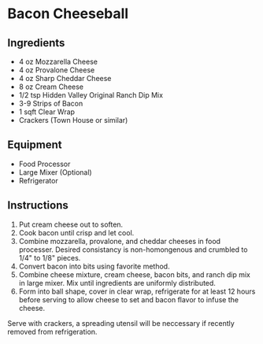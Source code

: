 # Bacon Cheeseball

## Ingredients

* 4 oz Mozzarella Cheese
* 4 oz Provalone Cheese
* 4 oz Sharp Cheddar Cheese
* 8 oz Cream Cheese
* 1/2 tsp Hidden Valley Original Ranch Dip Mix
* 3-9 Strips of Bacon
* 1 sqft Clear Wrap
* Crackers (Town House or similar)

## Equipment

* Food Processor
* Large Mixer (Optional)
* Refrigerator

## Instructions

1. Put cream cheese out to soften.
2. Cook bacon until crisp and let cool.
3. Combine mozzarella, provalone, and cheddar cheeses in food processer. Desired consistancy is non-homongenous and crumbled to 1/4" to 1/8" pieces.
4. Convert bacon into bits using favorite method.
5. Combine cheese mixture, cream cheese, bacon bits, and ranch dip mix in large mixer. Mix until ingredients are uniformly distributed.
6. Form into ball shape, cover in clear wrap, refrigerate for at least 12 hours before serving to allow cheese to set and bacon flavor to infuse the cheese.

Serve with crackers, a spreading utensil will be neccessary if recently removed from refrigeration.
